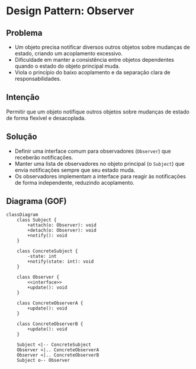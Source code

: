 # Design Pattern: Observer

## Problema

* Um objeto precisa notificar diversos outros objetos sobre mudanças de estado, criando um acoplamento excessivo.
* Dificuldade em manter a consistência entre objetos dependentes quando o estado do objeto principal muda.
* Viola o princípio do baixo acoplamento e da separação clara de responsabilidades.

## Intenção

Permitir que um objeto notifique outros objetos sobre mudanças de estado de forma flexível e desacoplada.


## Solução

* Definir uma interface comum para observadores (`Observer`) que receberão notificações.
* Manter uma lista de observadores no objeto principal (o `Subject`) que envia notificações sempre que seu estado muda.
* Os observadores implementam a interface para reagir às notificações de forma independente, reduzindo acoplamento.

## Diagrama (GOF)

```mermaid
classDiagram
    class Subject {
        +attach(o: Observer): void
        +detach(o: Observer): void
        +notify(): void
    }

    class ConcreteSubject {
        -state: int
        +notify(state: int): void
    }

    class Observer {
        <<interface>>
        +update(): void
    }

    class ConcreteObserverA {
        +update(): void
    }

    class ConcreteObserverB {
        +update(): void
    }

    Subject <|-- ConcreteSubject
    Observer <|.. ConcreteObserverA
    Observer <|.. ConcreteObserverB
    Subject o-- Observer
```
